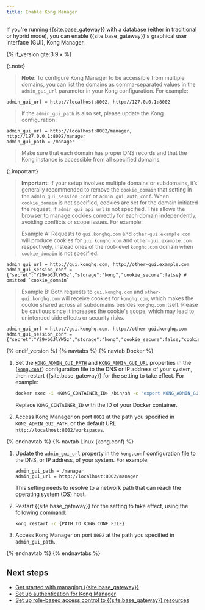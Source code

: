 ```yaml
---
title: Enable Kong Manager
---
```


If you're running {{site.base_gateway}} with a database (either in traditional
or hybrid mode), you can enable {{site.base_gateway}}'s graphical user interface
(GUI), Kong Manager.

{% if_version gte:3.9.x %}

{:.note}
> **Note**: To configure Kong Manager to be accessible from multiple domains, you can list the domains as comma-separated values in the `admin_gui_url` parameter in your Kong configuration. For example:
  ```
  admin_gui_url = http://localhost:8002, http://127.0.0.1:8002
  ```
> If the `admin_gui_path` is also set, please update the Kong configuration:
  ```
  admin_gui_url = http://localhost:8002/manager, http://127.0.0.1:8002/manager
  admin_gui_path = /manager
  ```
> Make sure that each domain has proper DNS records and that the Kong instance is accessible from all specified domains.

{:.important}
> **Important**: If your setup involves multiple domains or subdomains, it’s generally recommended to remove the `cookie_domain` that setting in the `admin_gui_session_conf` or `admin_gui_auth_conf`.
> When `cookie_domain` is not specified, cookies are set for the domain initiated the request, if `admin_gui_api_url` is not specified. This allows the browser to manage cookies correctly for each domain independently, avoiding conflicts or scope issues. For example:
>
> Example A: Requests to `gui.konghq.com` and `other-gui.example.com` will produce cookies for `gui.konghq.com` and `other-gui.example.com` respectively, instead ones of the root-level `konghq.com` domain when `cookie_domain` is not specified.
  ```
  admin_gui_url = http://gui.konghq.com, http://other-gui.example.com
  admin_gui_session_conf = {"secret":"Y29vbGJlYW5z","storage":"kong","cookie_secure":false} # omitted `cookie_domain`
  ```
> Example B: Both requests to `gui.konghq.com` and `other-gui.konghq.com` will receive cookies for `konghq.com`, which makes the cookie shared across all subdomains besides `konghq.com` itself. Please be cautious since it increases the cookie's scope, which may lead to unintended side effects or security risks.
  ```
  admin_gui_url = http://gui.konghq.com, http://other-gui.konghq.com
  admin_gui_session_conf = {"secret":"Y29vbGJlYW5z","storage":"kong","cookie_secure":false,"cookie_domain":"konghq.com"}
  ```
{% endif_version %}
{% navtabs %}
{% navtab Docker %}

1. Set the [`KONG_ADMIN_GUI_PATH`](/gateway/{{page.release}}/reference/configuration/#admin_gui_path) and [`KONG_ADMIN_GUI_URL`](/gateway/{{page.release}}/reference/configuration/#admin_gui_url) properties in the ([`kong.conf`](/gateway/{{page.release}}/production/kong-conf/)) configuration file to the DNS or IP address of your system, then restart {{site.base_gateway}} for the setting to take effect. For example:

    ```bash
    docker exec -i <KONG_CONTAINER_ID> /bin/sh -c "export KONG_ADMIN_GUI_PATH='/'; export KONG_ADMIN_GUI_URL='http://localhost:8002/manager'; kong reload; exit"
    ```
    Replace `KONG_CONTAINER_ID` with the ID of your Docker container.

2. Access Kong Manager on port `8002` at the path you specified in `KONG_ADMIN_GUI_PATH`, or the default URL `http://localhost:8002/workspaces`.

{% endnavtab %}
{% navtab Linux (kong.conf) %}

1. Update the [`admin_gui_url`](/gateway/{{page.release}}/reference/configuration/#admin_gui_url) property
  in the `kong.conf` configuration file to the DNS, or IP address, of your system. For example:

    ```
    admin_gui_path = /manager
    admin_gui_url = http://localhost:8002/manager
    ```

    This setting needs to resolve to a network path that can reach the operating system (OS) host.

2. Restart {{site.base_gateway}} for the setting to take effect, using the following command:

    ```bash
    kong restart -c {PATH_TO_KONG.CONF_FILE}
    ```

3. Access Kong Manager on port `8002` at the path you specified in `admin_gui_path`.

{% endnavtab %}
{% endnavtabs %}

## Next steps

* [Get started with managing {{site.base_gateway}}](/gateway/{{page.release}}/kong-manager/get-started/services-and-routes/)
* [Set up authentication for Kong Manager](/gateway/{{page.release}}/kong-manager/auth/)
* [Set up role-based access control to {{site.base_gateway}} resources](/gateway/{{page.release}}/kong-manager/auth/rbac/)
